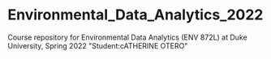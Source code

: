 # Environmental_Data_Analytics_2022

Course repository for Environmental Data Analytics (ENV 872L) at Duke University, Spring 2022
"Student:cATHERINE OTERO"